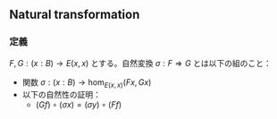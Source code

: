 $\DeclareMathOperator{\op}{op}$
## Natural transformation
### 定義
$F,G:(x:B)\to E(x,x)$ とする。自然変換 $\sigma:F\Rightarrow G$ とは以下の組のこと：
- 関数 $\sigma:(x:B)\to \hom_{E(x,x)}(Fx,Gx)$
- 以下の自然性の証明：
  - $(Gf)\circ(\sigma x)=(\sigma y)\circ(Ff)$

<!--
これを扱うにはまだ早い
### Transformation extensionality
- 自然変換 $\sigma:F\Rightarrow G$ を与えることは、関手 $\sigma:(x,y:B)\to(f:x\to y)\to (F^{\op} x\to_{E,f}Gy)$ を与えることと等価 (transformation extensionality)。

#### 証明（不完全）
関手 $\lambda xy.\ \hom_{E(x,y)}(F^{\op}x,Gy):B^{\op}\times B\to \mathsf{Cat}$ を $H$ とおく（これの関手性はどこかで扱わないといけない）。  
$\sigma:(x:B)\to \hom_{E(x,x)}(Fx,Gx)$ を関数とする。  
射 $f:x\to_B y$ に対して

$$
\begin{align}
\sigma x\to_{H,f}\sigma y
&=\hom_{H(x,y)}(H(1_x^{\op},f)(\sigma x),H(f^{\op},1_y)(\sigma y))\\
&=\hom_{H(x,y)}((Gf)\circ(\sigma x),(\sigma y)\circ(Ff))
\end{align}
$$

は高々1元からなる集合である（ $H(x,y)$ は集合（離散圏）だから）。
- $\sigma$ の自然性は、任意の $f$ に対してこの集合が元をもつことと同値である。  
- $\sigma$ が関手なら、任意の $f$ に対してこの集合が元をもつ（射関数のおかげ）。
- 任意の $f$ に対してこの集合が元をもつなら射関数を定められて、この集合が高々1元であることから $\sigma$ の関手性が従う。

-->
